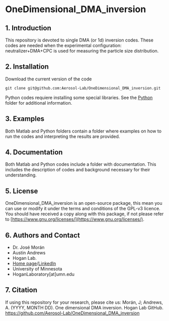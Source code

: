 # OneDimensional_DMA_inversion

## 1. Introduction

This repository is devoted to single DMA (or 1d) inversion codes. These codes are needed when the experimental configuration: neutralizer+DMA+CPC is used for measuring the particle size distribution.

## 2. Installation

Download the current version of the code

    git clone git@github.com:Aerosol-Lab/OneDimensional_DMA_inversion.git
    
Python codes requiere installing some special libraries. See the [Python](https://github.com/Aerosol-Lab/OneDimensional_DMA_inversion/tree/main/Python) folder for additional information.

## 3. Examples

Both Matlab and Python folders contain a folder where examples on how to run the codes and interpreting the results are provided.

## 4. Documentation

Both Matlab and Python codes include a folder with documentation. This includes the description of codes and background necessary for their understanding.

## 5. License

OneDimensional_DMA_inversion is an open-source package, this mean you can use or modify it under the terms and conditions of the GPL-v3 licence. You should have received a copy along with this package, if not please refer to [https://www.gnu.org/licenses/](https://www.gnu.org/licenses/).

## 6. Authors and Contact

* Dr. José Morán
* Austin Andrews
* Hogan Lab.
* [Home page](https://hoganlab.umn.edu/)/[LinkedIn](https://www.linkedin.com/in/hogan-lab-994a3a246/)
* University of Minnesota
* HoganLaboratory[at]umn.edu

## 7. Citation

If using this repository for your research, please cite us:
Morán, J; Andrews, A. (YYYY, MONTH DD). One dimensional DMA inversion. Hogan Lab GitHub. https://github.com/Aerosol-Lab/OneDimensional_DMA_inversion

